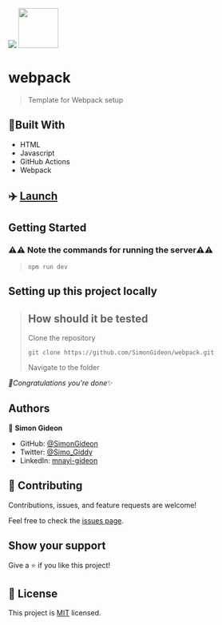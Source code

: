![](https://img.shields.io/badge/Microverse-blueviolet)
<img src="https://webpack.js.org/site-logo.1fcab817090e78435061.svg"  width=80>


# webpack

> Template for Webpack setup

## 🗼Built With

- HTML
- Javascript
- GitHub Actions
- Webpack

## ✈️ [Launch]()

## Getting Started
### ⚠️⚠️ Note the commands for running the server⚠️⚠️
> `npm run dev`
## **Setting up this project locally**
> ## How should it be tested
> Clone the repository
> 
> ```
> git clone https://github.com/SimonGideon/webpack.git
> ```
> 
> Navigate to the folder

*🎉Congratulations you're done*✨

## Authors

👤 **Simon Gideon**

- GitHub: [@SimonGideon](https://github.com/SimonGideon)
- Twitter: [@Simo_Giddy](https://twitter.com/Simo_Giddy)
- LinkedIn: [mnayi-gideon](https://linkedin.com/in/mnayi-gideon)


## 🤝 Contributing

Contributions, issues, and feature requests are welcome!

Feel free to check the [issues page](../../issues/).

## Show your support

Give a ⭐️ if you like this project!


## 📝 License

This project is [MIT](./MIT.md) licensed.
